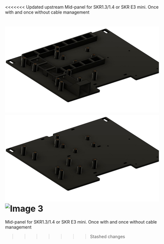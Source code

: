 <<<<<<< Updated upstream
Mid-panel for SKR1.3/1.4 or SKR E3 mini. Once with and once without cable management

![Image 1](Images/1.jpg)
![Image 2](Images/2.jpg)
![Image 3](Images/3.jpg)
=======
Mid-panel for SKR1.3/1.4 or SKR E3 mini. Once with and once without cable management
>>>>>>> Stashed changes
